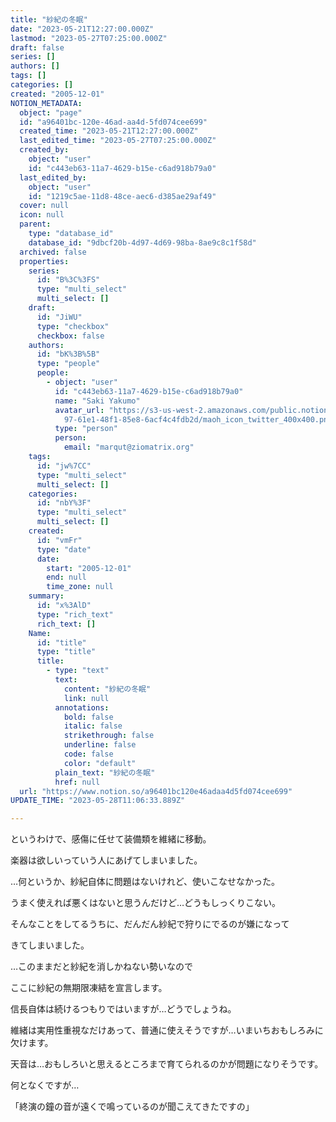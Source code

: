 ```yaml
---
title: "紗紀の冬眠"
date: "2023-05-21T12:27:00.000Z"
lastmod: "2023-05-27T07:25:00.000Z"
draft: false
series: []
authors: []
tags: []
categories: []
created: "2005-12-01"
NOTION_METADATA:
  object: "page"
  id: "a96401bc-120e-46ad-aa4d-5fd074cee699"
  created_time: "2023-05-21T12:27:00.000Z"
  last_edited_time: "2023-05-27T07:25:00.000Z"
  created_by:
    object: "user"
    id: "c443eb63-11a7-4629-b15e-c6ad918b79a0"
  last_edited_by:
    object: "user"
    id: "1219c5ae-11d8-48ce-aec6-d385ae29af49"
  cover: null
  icon: null
  parent:
    type: "database_id"
    database_id: "9dbcf20b-4d97-4d69-98ba-8ae9c8c1f58d"
  archived: false
  properties:
    series:
      id: "B%3C%3FS"
      type: "multi_select"
      multi_select: []
    draft:
      id: "JiWU"
      type: "checkbox"
      checkbox: false
    authors:
      id: "bK%3B%5B"
      type: "people"
      people:
        - object: "user"
          id: "c443eb63-11a7-4629-b15e-c6ad918b79a0"
          name: "Saki Yakumo"
          avatar_url: "https://s3-us-west-2.amazonaws.com/public.notion-static.com/3ad1c4\
            97-61e1-48f1-85e8-6acf4c4fdb2d/maoh_icon_twitter_400x400.png"
          type: "person"
          person:
            email: "marqut@ziomatrix.org"
    tags:
      id: "jw%7CC"
      type: "multi_select"
      multi_select: []
    categories:
      id: "nbY%3F"
      type: "multi_select"
      multi_select: []
    created:
      id: "vmFr"
      type: "date"
      date:
        start: "2005-12-01"
        end: null
        time_zone: null
    summary:
      id: "x%3AlD"
      type: "rich_text"
      rich_text: []
    Name:
      id: "title"
      type: "title"
      title:
        - type: "text"
          text:
            content: "紗紀の冬眠"
            link: null
          annotations:
            bold: false
            italic: false
            strikethrough: false
            underline: false
            code: false
            color: "default"
          plain_text: "紗紀の冬眠"
          href: null
  url: "https://www.notion.so/a96401bc120e46adaa4d5fd074cee699"
UPDATE_TIME: "2023-05-28T11:06:33.889Z"

---
```

<link rel="stylesheet" href="https://cdn.jsdelivr.net/npm/katex@0.16.2/dist/katex.min.css" integrity="sha384-bYdxxUwYipFNohQlHt0bjN/LCpueqWz13HufFEV1SUatKs1cm4L6fFgCi1jT643X" crossorigin="anonymous">


というわけで、感傷に任せて装備類を維緒に移動。


楽器は欲しいっていう人にあげてしまいました。


…何というか、紗紀自体に問題はないけれど、使いこなせなかった。


うまく使えれば悪くはないと思うんだけど…どうもしっくりこない。


そんなことをしてるうちに、だんだん紗紀で狩りにでるのが嫌になって


きてしまいました。


…このままだと紗紀を消しかねない勢いなので


ここに紗紀の無期限凍結を宣言します。


信長自体は続けるつもりではいますが…どうでしょうね。


維緒は実用性重視なだけあって、普通に使えそうですが…いまいちおもしろみに欠けます。


天音は…おもしろいと思えるところまで育てられるのかが問題になりそうです。


何となくですが…


「終演の鐘の音が遠くで鳴っているのが聞こえてきたですの」

